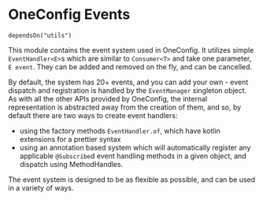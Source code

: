# OneConfig Events

`dependsOn("utils")`

This module contains the event system used in OneConfig.
It utilizes simple `EventHandler<E>`s which are similar to `Consumer<T>` and take one parameter, `E event`. They can be added and removed on the fly, and can be cancelled.

By default, the system has 20+ events, and you can add your own - event dispatch and registration is handled
by the `EventManager` singleton object. As with all the other APIs provided by OneConfig, the internal representation
is abstracted away from the creation of them, and so, by default there are two ways to create event handlers:

- using the factory methods `EventHandler.of`, which have kotlin extensions for a prettier syntax
- using an annotation based system which will automatically register any applicable `@Subscribe`d event handling methods in a given object, and dispatch using MethodHandles.

The event system is designed to be as flexible as possible, and can be used in a variety of ways.